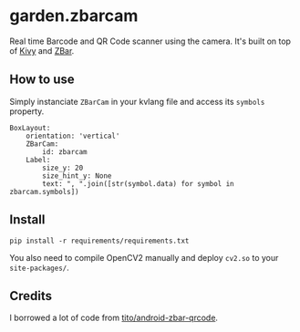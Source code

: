 # garden.zbarcam

Real time Barcode and QR Code scanner using the camera.
It's built on top of [Kivy](https://github.com/kivy/kivy) and [ZBar](https://github.com/ZBar/ZBar).

## How to use
Simply instanciate `ZBarCam` in your kvlang file and access its `symbols` property.
```
BoxLayout:
    orientation: 'vertical'
    ZBarCam:
        id: zbarcam
    Label:
        size_y: 20
        size_hint_y: None
        text: ", ".join([str(symbol.data) for symbol in zbarcam.symbols])
```

## Install
```
pip install -r requirements/requirements.txt
```
You also need to compile OpenCV2 manually and deploy `cv2.so` to your `site-packages/`.

## Credits
I borrowed a lot of code from [tito/android-zbar-qrcode](https://github.com/tito/android-zbar-qrcode).
